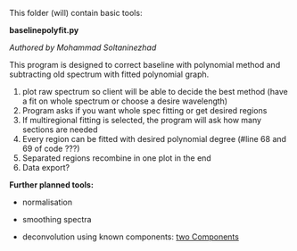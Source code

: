 This folder (will) contain basic tools:

**baselinepolyfit.py**

_Authored by Mohammad Soltaninezhad_

This program is designed to correct baseline with polynomial method and subtracting old spectrum with fitted
polynomial graph.
1. plot raw spectrum so client will be able to decide the best method (have a fit on whole spectrum or choose a
desire wavelength)
2. Program asks if you want whole spec fitting or get desired regions
3. If multiregional fitting is selected, the program will ask how many sections are needed
4. Every region can be fitted with desired polynomial degree (#line 68 and 69 of code ???)
5. Separated regions recombine in one plot in the end
6. Data export?

**Further planned tools:**

- normalisation

- smoothing spectra

- deconvolution using known components: [two Components](https://stackoverflow.com/questions/63003805/determining-relative-contribution-of-two-components-to-a-measured-spectrum)
